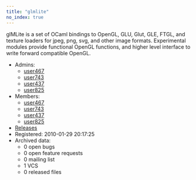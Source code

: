 ```yaml
---
title: "glmlite"
no_index: true
---
```


glMLite is a set of OCaml bindings to OpenGL, GLU, Glut, GLE, FTGL, and texture loaders for jpeg, png, svg, and other image formats. Experimental modules provide functional OpenGL functions, and higher level interface to write forward compatible OpenGL.


* Admins:
  * [user467](/users/user467)
  * [user743](/users/user743)
  * [user437](/users/user437)
  * [user825](/users/user825)
* Members:
  * [user467](/users/user467)
  * [user743](/users/user743)
  * [user437](/users/user437)
  * [user825](/users/user825)
* [Releases](https://download.ocamlcore.org/glmlite)
* Registered: 2010-01-29 20:17:25
* Archived data:
  * 0 open bugs
  * 0 open feature requests
  * 0 mailing list
  * 1 VCS
  * 0 released files
